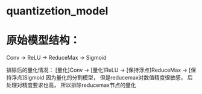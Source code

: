 # quantizetion_model
# 原始模型结构：
Conv -> ReLU -> ReduceMax -> Sigmoid

排除后的量化情况：
[量化]Conv -> [量化]ReLU -> [保持浮点]ReduceMax -> [保持浮点]Sigmoid
因为量化的分割模型， 但是reducemax对数值精度很敏感， 后处理对精度要求也高， 所以排除reducemax节点的量化
